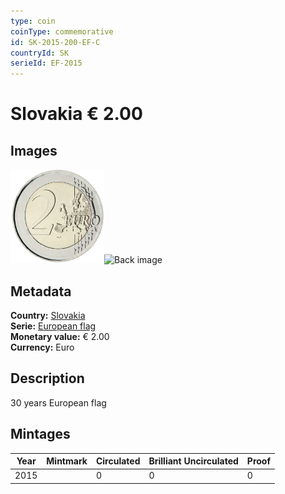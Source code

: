 ```yaml
---
type: coin
coinType: commemorative
id: SK-2015-200-EF-C
countryId: SK
serieId: EF-2015
---
```


# Slovakia € 2.00

## Images

<img src="../../Images/common-2007-200.png" height="150" alt="Front image"><img src="Images/SK-2015-200-000.png" height="150" alt="Back image">

## Metadata

**Country:** [Slovakia](../../Countries/Slovakia/index.md)\
**Serie:** [European flag](index.md)\
**Monetary value:** € 2.00\
**Currency:** Euro

## Description
30 years European flag

## Mintages

| Year | Mintmark | Circulated | Brilliant Uncirculated | Proof |
| ---- | -------- | ---------- | ---------------------- | ----- |
| 2015 |  | 0| 0 | 0 |
